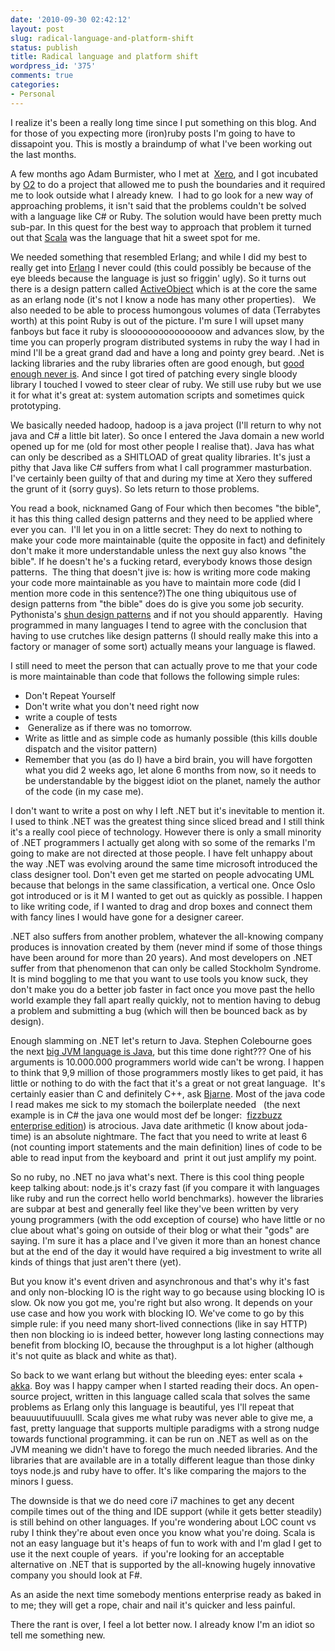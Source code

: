 ```yaml
---
date: '2010-09-30 02:42:12'
layout: post
slug: radical-language-and-platform-shift
status: publish
title: Radical language and platform shift
wordpress_id: '375'
comments: true
categories:
- Personal
---
```


I realize it's been a really long time since I put something on this blog. And for those of you expecting more (iron)ruby posts I'm going to have to dissapoint you. This is mostly a braindump of what I've been working out the last months.

A few months ago Adam Burmister, who I met at  [Xero](http://www.xero.com), and I got incubated by [O2](http://o2.co.uk) to do a project that allowed me to push the boundaries and it required me to look outside what I already knew.  I had to go look for a new way of approaching problems, it isn't said that the problems couldn't be solved with a language like C# or Ruby. The solution would have been pretty much sub-par. In this quest for the best way to approach that problem it turned out that [Scala](http://scala-lang.org) was the language that hit a sweet spot for me.

We needed something that resembled Erlang; and while I did my best to really get into [Erlang](http://www.erlang.org/) I never could (this could possibly be because of the eye bleeds because the language is just so friggin' ugly). So it turns out there is a design pattern called [ActiveObject](http://en.wikipedia.org/wiki/Active_object) which is at the core the same as an erlang node (it's not I know a node has many other properties).   We also needed to be able to process humongous volumes of data (Terrabytes worth) at this point Ruby is out of the picture. I'm sure I will upset many fanboys but face it ruby is slooooooooooooooow and advances slow, by the time you can properly program distributed systems in ruby the way I had in mind I'll be a great grand dad and have a long and pointy grey beard. .Net is lacking libraries and the ruby libraries often are good enough, but [good enough never is](http://www.startuplessonslearned.com/2010/09/good-enough-never-is-or-is-it.html). And since I got tired of patching every single bloody library I touched I vowed to steer clear of ruby. We still use ruby but we use it for what it's great at: system automation scripts and sometimes quick prototyping.

We basically needed hadoop, hadoop is a java project (I'll return to why not java and C# a little bit later). So once I entered the Java domain a new world opened up for me (old for most other people I realise that). Java has what can only be described as a SHITLOAD of great quality libraries. It's just a pithy that Java like C# suffers from what I call programmer masturbation. I've certainly been guilty of that and during my time at Xero they suffered the grunt of it (sorry guys). So lets return to those problems.

You read a book, nicknamed Gang of Four which then becomes "the bible", it has this thing called design patterns and they need to be applied where ever you can.  I'll let you in on a little secret: They do next to nothing to make your code more maintainable (quite the opposite in fact) and definitely don't make it more understandable unless the next guy also knows "the bible". If he doesn't he's a fucking retard, everybody knows those design patterns.  The thing that doesn't jive is: how is writing more code making your code more maintainable as you have to maintain more code (did I mention more code in this sentence?)The one thing ubiquitous use of design patterns from "the bible" does do is give you some job security. Pythonista's [shun design patterns](http://us.pycon.org/2009/conference/schedule/event/51/) and if not you should apparently.  Having programmed in many languages I tend to agree with the conclusion that having to use crutches like design patterns (I should really make this into a factory or manager of some sort) actually means your language is flawed.

I still need to meet the person that can actually prove to me that your code is more maintainable than code that follows the following simple rules:
* Don't Repeat Yourself
* Don't write what you don't need right now
* write a couple of tests
*  Generalize as if there was no tomorrow.
* Write as little and as simple code as humanly possible (this kills double dispatch and the visitor pattern)
* Remember that you (as do I) have a bird brain, you will have forgotten what you did 2 weeks ago, let alone 6 months from now, so it needs to be understandable by the biggest idiot on the planet, namely the author of the code (in my case me).

I don't want to write a post on why I left .NET but it's inevitable to mention it. I used to think .NET was the greatest thing since sliced bread and I still think it's a really cool piece of technology. However there is only a small minority of .NET programmers I actually get along with so some of the remarks I'm going to make are not directed at those people. I have felt unhappy about the way .NET was evolving around the same time microsoft introduced the class designer tool. Don't even get me started on people advocating UML because that belongs in the same classification, a vertical one. Once Oslo got introduced or is it M I wanted to get out as quickly as possible. I happen to like writing code, if I wanted to drag and drop boxes and connect them with fancy lines I would have gone for a designer career.

.NET also suffers from another problem, whatever the all-knowing company produces is innovation created by them (never mind if some of those things have been around for more than 20 years). And most developers on .NET suffer from that phenomenon that can only be called Stockholm Syndrome. It is mind boggling to me that you want to use tools you know suck, they don't make you do a better job faster in fact once you move past the hello world example they fall apart really quickly, not to mention having to debug a problem and submitting a bug (which will then be bounced back as by design).

Enough slamming on .NET let's return to Java. Stephen Colebourne goes the next [big JVM language is Java](http://www.jroller.com/scolebourne/entry/the_next_big_jvm_language1), but this time done right??? One of his arguments is 10.000.000 programmers world wide can't be wrong. I happen to think that 9,9 million of those programmers mostly likes to get paid, it has little or nothing to do with the fact that it's a great or not great language.  It's certainly easier than C and definitely C++, ask [Bjarne](http://artlung.com/smorgasborg/Invention_of_Cplusplus.shtml). Most of the java code I read makes me sick to my stomach the boilerplate needed   (the next example is in C# the java one would most def be longer:  [fizzbuzz enterprise edition](http://code.google.com/p/fizzbuzz/source/browse/#svn/trunk/trunk)) is atrocious. Java date arithmetic (I know about joda-time) is an absolute nightmare. The fact that you need to write at least 6 (not counting import statements and the main definition) lines of code to be able to read input from the keyboard and  print it out just amplify my point.

So no ruby, no .NET no java what's next. There is this cool thing people keep talking about: node.js it's crazy fast (if you compare it with languages like ruby and run the correct hello world benchmarks). however the libraries are subpar at best and generally feel like they've been written by very young programmers (with the odd exception of course) who have little or no clue about what's going on outside of their blog or what their "gods" are saying. I'm sure it has a place and I've given it more than an honest chance but at the end of the day it would have required a big investment to write all kinds of things that just aren't there (yet).

But you know it's event driven and asynchronous and that's why it's fast and only non-blocking IO is the right way to go because using blocking IO is slow. Ok now you got me, you're right but also wrong. It depends on your use case and how you work with blocking IO. We've come to go by this simple rule: if you need many short-lived connections (like in say HTTP) then non blocking io is indeed better, however long lasting connections may benefit from blocking IO, because the throughput is a lot higher (although it's not quite as black and white as that).

So back to we want erlang but without the bleeding eyes: enter scala + [akka](http://www.akkasource.org). Boy was I happy camper when I started reading their docs. An open-source project, written in this language called scala that solves the same problems as Erlang only this language is beautiful, yes I'll repeat that beauuuutifuuuulll. Scala gives me what ruby was never able to give me, a fast, pretty language that supports multiple paradigms with a strong nudge towards functional programming. it can be run on .NET as well as on the JVM meaning we didn't have to forego the much needed libraries. And the libraries that are available are in a totally different league than those dinky toys node.js and ruby have to offer. It's like comparing the majors to the minors I guess.

The downside is that we do need core i7 machines to get any decent compile times out of the thing and IDE support (while it gets better steadily) is still behind on other languages. If you're wondering about LOC count vs ruby I think they're about even once you know what you're doing. Scala is not an easy language but it's heaps of fun to work with and I'm glad I get to use it the next couple of years.  if you're looking for an acceptable alternative on .NET that is supported by the all-knowing hugely innovative company you should look at F#.

As an aside the next time somebody mentions enterprise ready as baked in to me; they will get a rope, chair and nail it's quicker and less painful.

There the rant is over, I feel a lot better now. I already know I'm an idiot so tell me something new.
